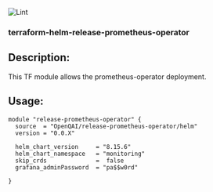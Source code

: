 ![Lint](https://github.com/OpenQAI/terraform-helm-release-prometheus-operator/workflows/Lint/badge.svg?branch=master)
### terraform-helm-release-prometheus-operator

Description:
-
This TF module allows the prometheus-operator deployment. 

Usage:
-
```
module "release-prometheus-operator" {
  source  = "OpenQAI/release-prometheus-operator/helm"
  version = "0.0.X"

  helm_chart_version     = "8.15.6"
  helm_chart_namespace   = "monitoring"
  skip_crds              =  false
  grafana_adminPassword  = "pa$$w0rd"

}
```
